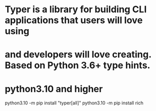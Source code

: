 # Typer is a library for building CLI applications that users will love using
# and developers will love creating. Based on Python 3.6+ type hints.

# python3.10 and higher
python3.10 -m pip install "typer[all]"
python3.10 -m pip install rich

